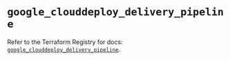 # `google_clouddeploy_delivery_pipeline`

Refer to the Terraform Registry for docs: [`google_clouddeploy_delivery_pipeline`](https://registry.terraform.io/providers/hashicorp/google-beta/6.10.0/docs/resources/google_clouddeploy_delivery_pipeline).
